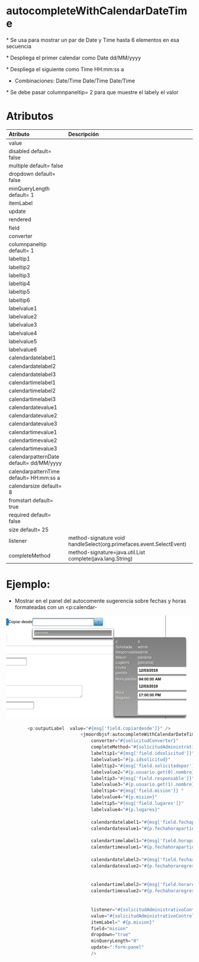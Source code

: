 # autocompleteWithCalendarDateTime

\* Se usa para mostrar un par de Date y Time hasta 6 elementos en esa secuencia

\* Despliega el primer calendar como Date dd/MM/yyyy

\* Despliega el siguiente como Time  HH:mm:ss a

* Combinaciones: Date/Time Date/Time Date/Time

\* Se debe pasar columnpaneltip= 2 para que muestre el labely el valor

# Atributos

| Atributo | Descripción |
| :--- | :--- |
| value |  |
| disabled  default= false |  |
| multiple  default= false |  |
| dropdown   default= false |  |
| minQueryLength   default= 1 |  |
| itemLabel |  |
| update |  |
| rendered |  |
| field |  |
| converter |  |
| columnpaneltip  default= 1 |  |
| labeltip1 |  |
| labeltip2 |  |
| labeltip3 |  |
| labeltip4 |  |
| labeltip5 |  |
| labeltip6 |  |
| labelvalue1 |  |
| labelvalue2 |  |
| labelvalue3 |  |
| labelvalue4 |  |
| labelvalue5 |  |
| labelvalue6 |  |
| calendardatelabel1 |  |
| calendardatelabel2 |  |
| calendardatelabel3 |  |
| calendartimelabel1 |  |
| calendartimelabel2 |  |
| calendartimelabel3 |  |
| calendardatevalue1 |  |
| calendardatevalue2 |  |
| calendardatevalue3 |  |
| calendartimevalue1 |  |
| calendartimevalue2 |  |
| calendartimevalue3 |  |
| calendarpatternDate  default= dd/MM/yyyy |  |
| calendarpatternTime  default= HH:mm:ss a |  |
| calendarsize  default= 8 |  |
| fromstart  default= true |  |
| required  default= false |  |
| size   default= 25 |  |
| listener | method-signature void handleSelect\(org.primefaces.event.SelectEvent\) |
| completeMethod | method-signature=java.util.List complete\(java.lang.String\) |

# 

# Ejemplo:

* Mostrar en el panel del autocomente sugerencia sobre fechas y horas formateadas con un &lt;p:calendar-

![](/assets/autocalendar.png)

```java
        <p:outputLabel  value="#{msg['field.copiardesde']}" />
                            <jmoordbjsf:autocompleteWithCalendarDateTime
                                converter="#{solicitudConverter}"
                                completeMethod="#{solicitudAdministrativoController.completeSolicitudParaCopiar}"
                                labeltip1="#{msg['field.idsolicitud']}"
                                labelvalue1="#{p.idsolicitud}"   
                                labeltip2="#{msg['field.solicitadopor']}" 
                                labelvalue2="#{p.usuario.get(0).nombre}"
                                labeltip3="#{msg['field.responsable']}"
                                labelvalue3="#{p.usuario.get(1).nombre}"
                                labeltip4="#{msg['field.mision']} "
                                labelvalue4="#{p.mision}" 
                                labeltip5="#{msg['field.lugares']}" 
                                labelvalue4="#{p.lugares}"

                                calendardatelabel1="#{msg['field.fechapartida']}" 
                                calendardatevalue1="#{p.fechahorapartida}" 

                                calendartimelabel1="#{msg['field.horapartida']}"
                                calendartimevalue1="#{p.fechahorapartida}"  

                                calendardatelabel2="#{msg['field.fecharegreso']}" 
                                calendardatevalue2="#{p.fechahoraregreso}"  


                                calendartimelabel2="#{msg['field.horaregreso']}" 
                                calendartimevalue2="#{p.fechahoraregreso}"  


                                listener="#{solicitudAdministrativoController.handleSelectCopiarDesde}"
                                value="#{solicitudAdministrativoController.solicitudCopiar}"
                                itemLabel=" #{p.mision}"
                                field="mision"
                                dropdown="true"
                                minQueryLength="0"
                                update=":form:panel"
                                />
```



